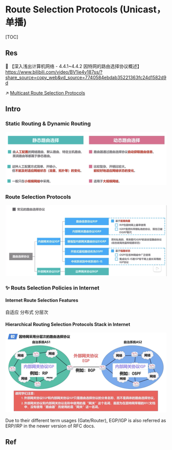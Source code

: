 # Route Selection Protocols (Unicast，单播)

[TOC]



## Res
🔗 【深入浅出计算机网络 - 4.4.1~4.4.2 因特网的路由选择协议概述】 https://www.bilibili.com/video/BV1ie4y187ss/?share_source=copy_web&vd_source=7740584ebdab35221363fc24d1582d9d

↗ [Multicast Route Selection Protocols](../IP%20Multicasting%20(Group%20Communication%20)（多播，组播）/Multicast%20Route%20Selection%20Protocols/Multicast%20Route%20Selection%20Protocols.md)



## Intro
### Static Routing & Dynamic Routing
![](../../../../../../../../Assets/Pics/Screenshot%202023-05-06%20at%209.25.44%20AM.png)


### Route Selection Protocols
![](../../../../../../../../Assets/Pics/Screenshot%202023-05-06%20at%209.23.54%20AM.png)


### ✨ Routs Selection Policies in Internet
#### Internet Route Selection Features
自适应
分布式
分层次


#### Hierarchical Routing Selection Protocols Stack in Internet

![Screenshot 2022-11-20 at 2.02.09 PM](../../../../../../../../Assets/Pics/Screenshot%202022-11-20%20at%202.02.09%20PM.png)

Due to their different term usages (Gate/Router), EGP/IGP is also referred as ERP/IRP in the newer version of RFC docs.




## Ref
